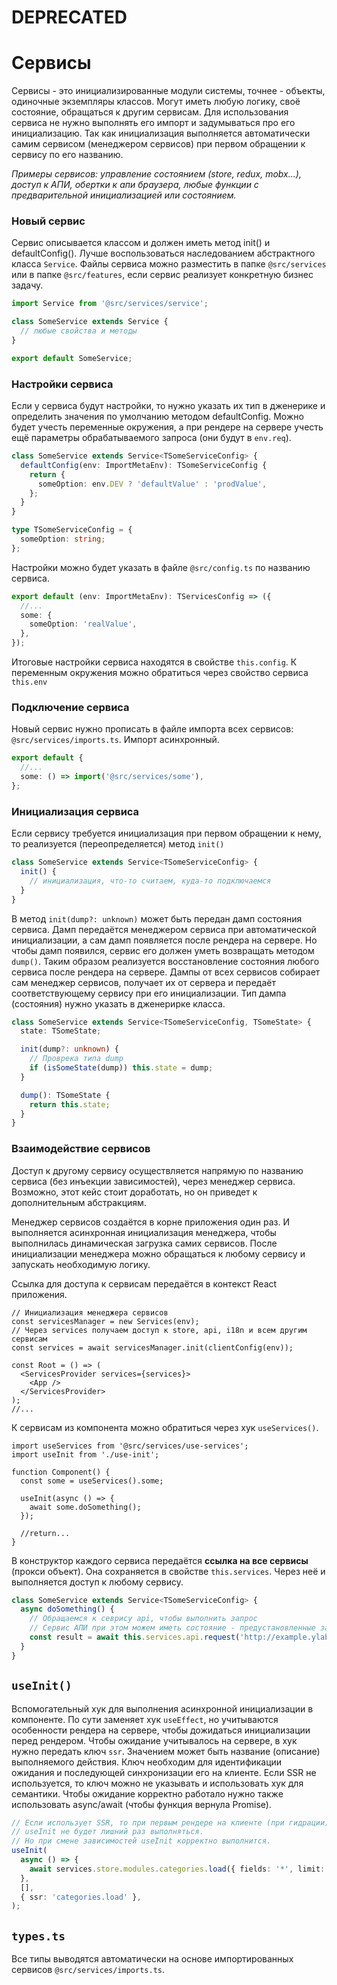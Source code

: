 # DEPRECATED

# Сервисы

Сервисы - это инициализированные модули системы, точнее - объекты, одиночные экземпляры классов.
Могут иметь любую логику, своё состояние, обращаться к другим сервисам.
Для использования сервиса не нужно выполнять его импорт и задумываться про его инициализацию.
Так как инициализация выполняется автоматически самим сервисом (менеджером сервисов)
при первом обращении к сервису по его названию.

_Примеры сервисов: управление состоянием (store, redux, mobx...), доступ к АПИ,
обертки к апи браузера, любые функции с предварительной инициализацией или состоянием._

### Новый сервис

Сервис описывается классом и должен иметь метод init() и defaultConfig(). Лучше воспользоваться
наследованием абстрактного класса `Service`. Файлы сервиса можно разместить в папке `@src/services`
или в папке `@src/features`, если сервис реализует конкретную бизнес задачу.

```ts
import Service from '@src/services/service';

class SomeService extends Service {
  // любые свойства и методы
}

export default SomeService;
```

### Настройки сервиса

Если у сервиса будут настройки, то нужно указать их тип в дженерике
и определить значения по умолчанию методом defaultConfig. Можно будет учесть переменные окружения,
а при рендере на сервере учесть ещё параметры обрабатываемого запроса (они будут в `env.req`).

```ts
class SomeService extends Service<TSomeServiceConfig> {
  defaultConfig(env: ImportMetaEnv): TSomeServiceConfig {
    return {
      someOption: env.DEV ? 'defaultValue' : 'prodValue',
    };
  }
}

type TSomeServiceConfig = {
  someOption: string;
};
```

Настройки можно будет указать в файле `@src/config.ts` по названию сервиса.

```ts
export default (env: ImportMetaEnv): TServicesConfig => ({
  //...
  some: {
    someOption: 'realValue',
  },
});
```

Итоговые настройки сервиса находятся в свойстве `this.config`. К переменным окружения можно обратиться
через свойство сервиса `this.env`

### Подключение сервиса

Новый сервис нужно прописать в файле импорта всех сервисов: `@src/services/imports.ts`. Импорт
асинхронный.

```ts
export default {
  //...
  some: () => import('@src/services/some'),
};
```

### Инициализация сервиса

Если сервису требуется инициализация при первом обращении к нему, то реализуется (переопределяется)
метод `init()`

```ts
class SomeService extends Service<TSomeServiceConfig> {
  init() {
    // инициализация, что-то считаем, куда-то подключаемся
  }
}
```

В метод `init(dump?: unknown)` может быть передан дамп состояния сервиса. Дамп передаётся менеджером
сервиса при автоматической инициализации, а сам дамп появляется после рендера на сервере. Но чтобы
дамп появился, сервис его должен уметь возвращать методом `dump()`. Таким образом реализуется
восстановление состояния любого сервиса после рендера на сервере. Дампы от
всех сервисов собирает сам менеджер сервисов, получает их от сервера и передаёт соответствующему
сервису при его инициализации. Тип дампа (состояния) нужно указать в дженерирке класса.

```ts
class SomeService extends Service<TSomeServiceConfig, TSomeState> {
  state: TSomeState;

  init(dump?: unknown) {
    // Проврека типа dump
    if (isSomeState(dump)) this.state = dump;
  }

  dump(): TSomeState {
    return this.state;
  }
}
```

### Взаимодействие сервисов

Доступ к другому сервису осуществляется напрямую по названию сервиса (без инъекции зависимостей),
через менеджер сервиса. Возможно, этот кейс стоит доработать, но он приведет к дополнительным
абстракциям.

Менеджер сервисов создаётся в корне приложения один раз. И выполняется асинхронная инициализация
менеджера, чтобы выполнилась динамическая загрузка самих сервисов. После инициализации менеджера
можно обращаться к любому сервису и запускать необходимую логику.

Ссылка для доступа к сервисам передаётся в контекст React приложения.

```tsx
// Инициализация менеджера сервисов
const servicesManager = new Services(env);
// Через services получаем доступ к store, api, i18n и всем другим сервисам
const services = await servicesManager.init(clientConfig(env));

const Root = () => (
  <ServicesProvider services={services}>
    <App />
  </ServicesProvider>
);
//...
```

К сервисам из компонента можно обратиться через хук `useServices()`.

```tsx
import useServices from '@src/services/use-services';
import useInit from './use-init';

function Component() {
  const some = useServices().some;

  useInit(async () => {
    await some.doSomething();
  });

  //return...
}
```

В конструктор каждого сервиса передаётся **ссылка на все сервисы** (прокси объект). Она сохраняется
в свойстве `this.services`. Через неё и выполняется доступ к любому сервису.

```ts
class SomeService extends Service<TSomeServiceConfig> {
  async doSomething() {
    // Обращаемся к севрису api, чтобы выполнить запрос
    // Сервис АПИ при этом можем иметь состояние - предустановленные заголвоки с учётом авторизаци и i18n
    const result = await this.services.api.request('http://example.ylab.io/api/xxx');
  }
}
```

## `useInit()`

Вспомогательный хук для выполнения асинхронной инициализации в компоненте. По сути заменяет хук
`useEffect`, но учитываются особенности рендера на сервере, чтобы дожидаться инициализации перед
рендером. Чтобы ожидание учитывалось на сервере, в хук нужно передать ключ `ssr`.
Значением может быть название (описание) выполняемого действия.
Ключ необходим для идентификации ожидания и последующей синхронизации его на клиенте.
Если SSR не используется, то ключ можно не указывать и использовать хук для семантики.
Чтобы ожидание корректно работало нужно также использовать async/await (чтобы функция вернула Promise).

```ts
// Если использует SSR, то при первым рендере на клиенте (при гидрации)
// useInit не будет лишний раз выполняться.
// Но при смене зависимостей useInit корректно выполнится.
useInit(
  async () => {
    await services.store.modules.categories.load({ fields: '*', limit: 1000 });
  },
  [],
  { ssr: 'categories.load' },
);
```

## `types.ts`

Все типы выводятся автоматически на основе импортированных сервисов `@src/services/imports.ts`.

